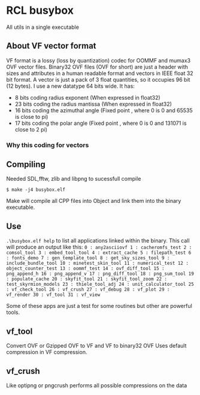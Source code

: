 # RCL busybox
All utils in a single executable

## About VF vector format

VF format is a lossy (loss by quantization) codec for OOMMF and mumax3 OVF vector files.
Binary32 OVF files (OVF for short) are just a header with sizes and attributes in  a human readable format and vectors in IEEE float 32 bit format.
A vector is just a pack of 3 float quantities, so it occupies 96 bit (12 bytes).
I use a new datatype 64 bits wide.
It has:
* 8 bits coding radius exponent (When expressed in float32)
* 23 bits coding the radius mantissa (When expressed in float32)
* 16 bits coding the azimuthal angle (Fixed point , where 0 is 0 and 65535 is close to pi)
* 17 bits coding the polar angle (Fixed point , where 0 is 0 and 131071 is close to 2 pi)

### Why this coding for vectors


## Compiling 

Needed SDL,fftw, zlib and libpng to sucessfull compile

`$ make -j4 busybox.elf`

Make will compile all CPP files into Object and link them into the binary executable.

## Use

`.\busybox.elf help` to list all applications linked within the binary.
This call will produce an output like this:
`0 : any2asciiovf
1 : cacheromfs_test
2 : comsol_tool
3 : embed_tool_tool
4 : extract_cache
5 : filepath_test
6 : fonts_demo
7 : gen_template_tool
8 : get_sky_sizes_tool
9 : include_bundle_tool
10 : minetest_skin_tool
11 : numerical_test
12 : object_counter_test
13 : oommf_test
14 : ovf_diff_tool
15 : png_append_h
16 : png_append_v
17 : png_diff_tool
18 : png_sum_tool
19 : populate_cache
20 : skyfit_tool
21 : skyfit_tool_zoom
22 : test_skyrmion_models
23 : thiele_tool_adj
24 : unit_calculator_tool
25 : vf_check_tool
26 : vf_crush
27 : vf_debug
28 : vf_plot
29 : vf_render
30 : vf_tool
31 : vf_view`

Some of these apps are just a test for some routines but other are powerful tools.

## vf_tool

Convert OVF or Gzipped OVF to VF and VF to binary32 OVF
Uses default compression in VF compression.

## vf_crush

Like optipng or pngcrush performs all possible compressions on the data
